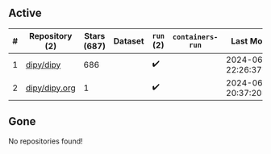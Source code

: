 ## Active
| # | Repository (2) | Stars (687) | Dataset | `run` (2) | `containers-run` | Last Modified |
| --- | --- | --- | --- | --- | --- | --- |
| 1 | [dipy/dipy](https://github.com/dipy/dipy) | 686 |  | :heavy_check_mark: |  | 2024-06-27 22:26:37+00:00 |
| 2 | [dipy/dipy.org](https://github.com/dipy/dipy.org) | 1 |  | :heavy_check_mark: |  | 2024-06-24 20:37:20+00:00 |

## Gone
No repositories found!
